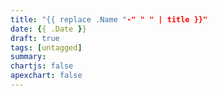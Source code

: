 ```yaml
---
title: "{{ replace .Name "-" " " | title }}"
date: {{ .Date }}
draft: true
tags: [untagged]
summary:
chartjs: false
apexchart: false
---
```


